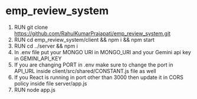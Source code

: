 # emp_review_system

1. RUN git clone https://github.com/RahulKumarPrajapati/emp_review_system.git
2. RUN cd emp_review_system/client && npm i && npm start
3. RUN cd ../server && npm i
4. In .env file put your MONGO URI in MONGO_URI and your Gemini api key in GEMINI_API_KEY
5. If you are changing PORT in .env make sure to change the port in API_URL inside client/src/shared/CONSTANT.js file as well
6. If you React is running in port other than 3000 then update it in CORS policy inside file server/app.js
7. RUN node app.js